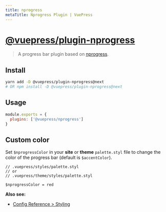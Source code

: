 ```yaml
---
title: nprogress
metaTitle: Nprogress Plugin | VuePress
---
```


# [@vuepress/plugin-nprogress](https://github.com/vuejs/vuepress/tree/master/packages/%40vuepress/plugin-nprogress)

> A progress bar plugin based on [nprogress](https://github.com/rstacruz/nprogress). <Badge text="1.0.0-alpha.31+"/>

## Install

```bash
yarn add -D @vuepress/plugin-nprogress@next
# OR npm install -D @vuepress/plugin-nprogress@next
```

## Usage

```javascript
module.exports = {
  plugins: ['@vuepress/nprogress']
}
```

## Custom color

Set `$nprogressColor` in your __site__ or __theme__ `palette.styl` file to change the color of the progress bar (default is `$accentColor`).

```stylus
// .vuepress/styles/palette.styl
// or
// .vuepress/theme/styles/palette.styl

$nprogressColor = red
```

**Also see:**

- [Config Reference > Styling](../../config/README.md#styling)
